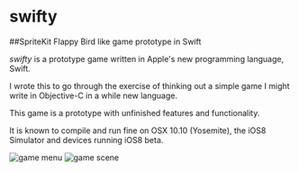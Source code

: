 swifty
======

##SpriteKit Flappy Bird like game prototype in Swift

*swifty* is a prototype game written in Apple's new programming language, Swift.

I wrote this to go through the exercise of thinking out a simple game I might write
in Objective-C in a while new language. 

This game is a prototype with unfinished features and functionality. 

It is known to compile and run fine on OSX 10.10 (Yosemite), the iOS8 Simulator
and devices running iOS8 beta.

![game menu](http://i165.photobucket.com/albums/u49/kolbenwarrior/th_iOSSimulatorScreenShotJun12201412334PM_zps59419df2.png "Game Menu")
![game scene](http://i165.photobucket.com/albums/u49/kolbenwarrior/th_iOSSimulatorScreenShotJun12201412405PM_zps445080d1.png "Game Scene")

